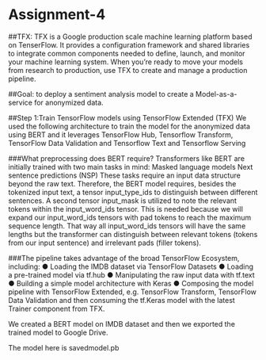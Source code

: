 # Assignment-4
##TFX: 
TFX is a Google production scale machine learning platform based on TenserFlow.
It provides a configuration framework and shared libraries to integrate common components needed to define, launch, and monitor your machine learning system.
When you’re ready to move your models from research to production, use TFX to create and manage a production pipeline.

##Goal: to deploy a sentiment analysis model to create a Model-as-a-service for anonymized data. 

##Step 1:Train TensorFlow models using TensorFlow Extended (TFX)
We used the following architecture to train the model for the anonymized data using BERT and it leverages TensorFlow Hub, Tensorflow Transform, TensorFlow Data Validation and Tensorflow Text and Tensorflow Serving


###What preprocessing does BERT require?
Transformers like BERT are initially trained with two main tasks in mind:
Masked language models
Next sentence predictions (NSP)
These tasks require an input data structure beyond the raw text. Therefore, the BERT model requires, besides the tokenized input text, a tensor input_type_ids to distinguish between different sentences.
A second tensor input_mask is utilized to note the relevant tokens within the input_word_ids tensor. This is needed because we will expand our input_word_ids tensors with pad tokens to reach the maximum sequence length. 
That way all input_word_ids tensors will have the same lengths but the transformer can distinguish between relevant tokens (tokens from our input sentence) and irrelevant pads (filler tokens).

###The pipeline takes advantage of the broad TensorFlow Ecosystem, including: 
● Loading the IMDB dataset via TensorFlow Datasets 
● Loading a pre-trained model via tf.hub 
● Manipulating the raw input data with tf.text
● Building a simple model architecture with Keras 
● Composing the model pipeline with TensorFlow Extended, e.g. TensorFlow Transform, TensorFlow Data Validation and then consuming the tf.Keras model with the latest Trainer component from TFX.

We created a BERT model on IMDB dataset and then we exported the trained model to Google Drive.


The model here is savedmodel.pb

